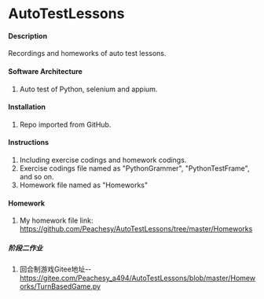 # AutoTestLessons

#### Description
Recordings and homeworks of auto test lessons.

#### Software Architecture
1.  Auto test of Python, selenium and appium.

#### Installation

1.  Repo imported from GitHub.

#### Instructions

1.  Including exercise codings and homework codings.
2.  Exercise codings file named as "PythonGrammer", "PythonTestFrame", and so on.
3.  Homework file named as "Homeworks"

#### Homework

1.  My homework file link: https://github.com/Peachesy/AutoTestLessons/tree/master/Homeworks

##### 阶段二作业
1. 回合制游戏Gitee地址--https://gitee.com/Peachesy_a494/AutoTestLessons/blob/master/Homeworks/TurnBasedGame.py

 
